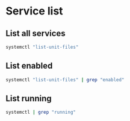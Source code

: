 # Service list

## List all services

```bash
systemctl "list-unit-files"
```

## List enabled

``` bash
systemctl "list-unit-files" | grep "enabled"
```

## List running

```bash
systemctl | grep "running"
```

